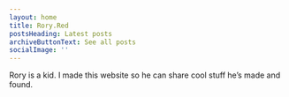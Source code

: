 ```yaml
---
layout: home
title: Rory.Red
postsHeading: Latest posts
archiveButtonText: See all posts
socialImage: ''
---
```

Rory is a kid. I made this website so he can share cool stuff he’s made and found.
